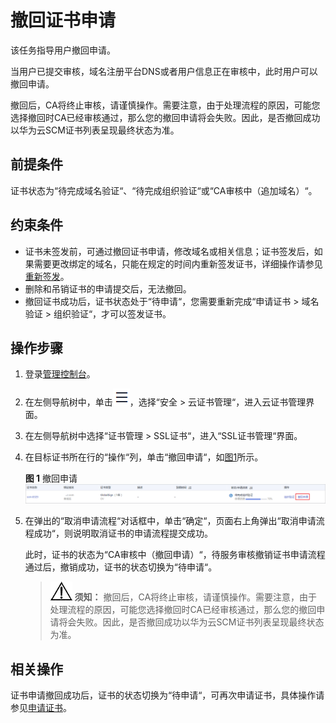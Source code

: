 # 撤回证书申请<a name="ZH-CN_TOPIC_0110866197"></a>

该任务指导用户撤回申请。

当用户已提交审核，域名注册平台DNS或者用户信息正在审核中，此时用户可以撤回申请。

撤回后，CA将终止审核，请谨慎操作。需要注意，由于处理流程的原因，可能您选择撤回时CA已经审核通过，那么您的撤回申请将会失败。因此，是否撤回成功以华为云SCM证书列表呈现最终状态为准。

## 前提条件<a name="zh-cn_topic_0000001124217629_zh-cn_topic_0110866197_section556861155951"></a>

证书状态为“待完成域名验证“、“待完成组织验证“或“CA审核中（追加域名）“。

## 约束条件<a name="zh-cn_topic_0000001124217629_zh-cn_topic_0110866197_section548594916213"></a>

-   证书未签发前，可通过撤回证书申请，修改域名或相关信息；证书签发后，如果需要更改绑定的域名，只能在规定的时间内重新签发证书，详细操作请参见[重新签发](重新签发.md#ZH-CN_TOPIC_0300304827)。
-   删除和吊销证书的申请提交后，无法撤回。
-   撤回证书成功后，证书状态处于“待申请“，您需要重新完成“申请证书  \>  域名验证  \>  组织验证“，才可以签发证书。

## 操作步骤<a name="zh-cn_topic_0000001124217629_zh-cn_topic_0110866197_section408105191602"></a>

1.  登录[管理控制台](https://console.huaweicloud.com/)。
2.  在左侧导航树中，单击![](figures/icon-servicelist.png)，选择“安全  \>  云证书管理“，进入云证书管理界面。
3.  在左侧导航树中选择“证书管理  \>  SSL证书“，进入“SSL证书管理“界面。
4.  在目标证书所在行的“操作“列，单击“撤回申请“，如[图1](#zh-cn_topic_0000001124217629_zh-cn_topic_0110866197_fig9203145514618)所示。

    **图 1**  撤回申请<a name="zh-cn_topic_0000001124217629_zh-cn_topic_0110866197_fig9203145514618"></a>  
    ![](figures/撤回申请.png "撤回申请")

5.  在弹出的“取消申请流程“对话框中，单击“确定“，页面右上角弹出“取消申请流程成功“，则说明取消证书的申请流程提交成功。

    此时，证书的状态为“CA审核中（撤回申请）“，待服务审核撤销证书申请流程通过后，撤销成功，证书的状态切换为“待申请“。

    >![](public_sys-resources/icon-notice.gif) **须知：** 
    >撤回后，CA将终止审核，请谨慎操作。需要注意，由于处理流程的原因，可能您选择撤回时CA已经审核通过，那么您的撤回申请将会失败。因此，是否撤回成功以华为云SCM证书列表呈现最终状态为准。


## 相关操作<a name="zh-cn_topic_0000001124217629_zh-cn_topic_0110866197_section944105094515"></a>

证书申请撤回成功后，证书的状态切换为“待申请“，可再次申请证书，具体操作请参见[申请证书](https://support.huaweicloud.com/qs-ccm/ccm_07_0009.html)。

